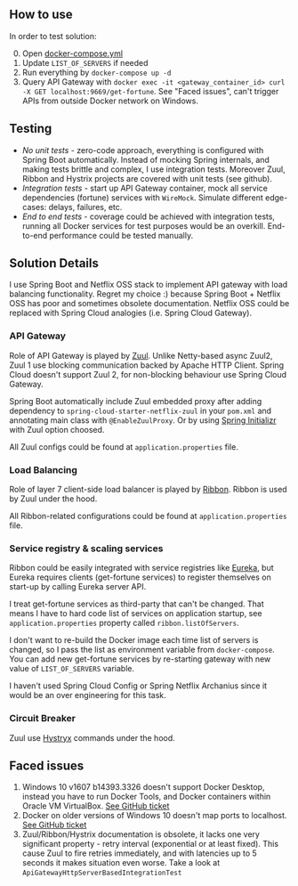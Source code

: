 ## How to use

In order to test solution:

0. Open [docker-compose.yml](https://github.com/Volodymyr128/gateway/blob/master/docker-compose.yml)
1. Update `LIST_OF_SERVERS` if needed
2. Run everything by `docker-compose up -d`
3. Query API Gateway with `docker exec -it <gateway_container_id> curl -X GET localhost:9669/get-fortune`.
   See "Faced issues", can't trigger APIs from outside Docker network on Windows.

## Testing

 - *No unit tests* - zero-code approach, everything is configured with Spring Boot automatically.
 Instead of mocking Spring internals, and making tests brittle and complex, I use integration tests.
 Moreover Zuul, Ribbon and Hystrix projects are covered with unit tests (see github).
 - *Integration tests* - start up API Gateway container, mock all service dependencies (fortune)
 services with `WireMock`. Simulate different edge-cases: delays, failures, etc.
 - *End to end tests* - coverage could be achieved with integration tests, running all Docker services 
 for test purposes would be an overkill. End-to-end performance could be tested manually. 

## Solution Details

I use Spring Boot and Netflix OSS stack to implement API gateway with load balancing functionality.
Regret my choice :) because Spring Boot + Netflix OSS has poor and sometimes obsolete documentation. 
Netflix OSS could be replaced with Spring Cloud analogies (i.e. Spring Cloud Gateway).

### API Gateway

Role of API Gateway is played by [Zuul](https://github.com/Netflix/zuul). 
Unlike Netty-based async Zuul2, Zuul 1 use blocking communication backed by Apache HTTP Client. 
Spring Cloud doesn't support Zuul 2, for non-blocking behaviour use Spring Cloud Gateway.

Spring Boot automatically include Zuul embedded proxy after adding dependency to `spring-cloud-starter-netflix-zuul` in
your `pom.xml` and annotating main class with `@EnableZuulProxy`. 
Or by using [Spring Initializr](https://start.spring.io/) with Zuul option choosed.

All Zuul configs could be found at `application.properties` file.

### Load Balancing

Role of layer 7 client-side load balancer is played by [Ribbon](https://github.com/Netflix/ribbon). Ribbon is used by Zuul under the hood. 

All Ribbon-related configurations could be found at `application.properties` file.

### Service registry & scaling services

Ribbon could be easily integrated with service registries like [Eureka](https://github.com/Netflix/eureka), 
but Eureka requires clients (get-fortune services) to register themselves on start-up by calling Eureka server API. 

I treat get-fortune services as third-party that can't be changed. That means I have to hard code list of services 
on application startup, see `application.properties` property called `ribbon.listOfServers`.

I don't want to re-build the Docker image each time list of servers is changed, so I pass the list as environment
variable from `docker-compose`. You can add new get-fortune services by re-starting gateway with new value of `LIST_OF_SERVERS`
variable.

I haven't used Spring Cloud Config or Spring Netflix Archanius since it would be an over engineering for this task.

### Circuit Breaker

Zuul use [Hystryx](https://github.com/Netflix/Hystrix) commands under the hood.

## Faced issues

1. Windows 10 v1607 b14393.3326 doesn't support Docker Desktop, instead you have to run 
Docker Tools, and Docker containers within Oracle VM VirtualBox. [See GitHub ticket](https://github.com/docker/for-win/issues/1263)
2. Docker on older versions of Windows 10 doesn't map ports to localhost. [See GitHub ticket](https://github.com/docker/for-win/issues/204)
3. Zuul/Ribbon/Hystrix documentation is obsolete, it lacks one very significant property - 
retry interval (exponential or at least fixed). This cause Zuul to fire retries immediately, and 
with latencies up to 5 seconds it makes situation even worse. Take a look at `ApiGatewayHttpServerBasedIntegrationTest`